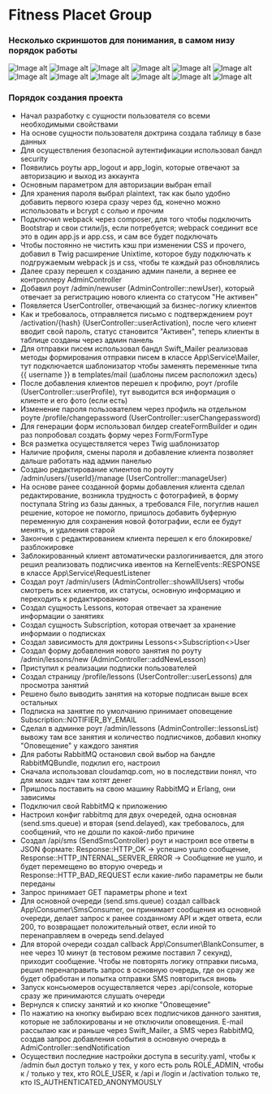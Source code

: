 # Fitness Placet Group

### Несколько скриншотов для понимания, в самом низу порядок работы

![Image alt](https://github.com/HubUzername/fitness/raw/master/images/1.jpg)
![Image alt](https://github.com/HubUzername/fitness/raw/master/images/2.jpg)
![Image alt](https://github.com/HubUzername/fitness/raw/master/images/3.jpg)
![Image alt](https://github.com/HubUzername/fitness/raw/master/images/4.jpg)
![Image alt](https://github.com/HubUzername/fitness/raw/master/images/5.jpg)
![Image alt](https://github.com/HubUzername/fitness/raw/master/images/6.jpg)
![Image alt](https://github.com/HubUzername/fitness/raw/master/images/7.jpg)
![Image alt](https://github.com/HubUzername/fitness/raw/master/images/8.jpg)
![Image alt](https://github.com/HubUzername/fitness/raw/master/images/9.jpg)
![Image alt](https://github.com/HubUzername/fitness/raw/master/images/10.jpg)
![Image alt](https://github.com/HubUzername/fitness/raw/master/images/11.jpg)
![Image alt](https://github.com/HubUzername/fitness/raw/master/images/12.jpg)

### Порядок создания проекта

- Начал разработку с сущности пользователя со всеми необходимыми свойствами
- На основе сущности пользователя доктрина создала таблицу в базе данных
- Для осуществления безопасной аутентификации использовал бандл security
- Появились роуты app_logout и app_login, которые отвечают за авторизацию и выход из аккаунта
- Основным параметром для авторизации выбран email
- Для хранения пароля выбрал plaintext, так как было удобно добавить первого юзера сразу через бд, конечно можно использовать и bcrypt с солью и прочим
- Подключил webpack через composer, для того чтобы подключить Bootstrap и свои стили/js, если потребуется; webpack соединит все это в один app.js и app.css, и сам все будет подключать
- Чтобы постоянно не чистить кэш при изменении CSS и прочего, добавил в Twig расширение Unixtime, которое буду подключать к подгружаемым webpack js и css, чтобы те каждый раз обновлялись
- Далее сразу перешел к созданию админ панели, а вернее ее контроллеру AdminController
- Добавил роут /admin/newuser (AdminController::newUser), который отвечает за регистрацию нового клиента со статусом "Не активен"
- Появляется UserController, отвечающий за бизнес-логику клиентов
- Как и требовалось, отправляется письмо с подтверждением роут /activation/{hash} (UserController::userActivation), после чего клиент вводит свой пароль, статус становится "Активен", теперь клиенты в таблице созданы через админ панель
- Для отправки писем использовал бандл Swift_Mailer реализовав методы формирования отправки писем в классе App\Service\Mailer, тут подключается шаблонизатор чтобы заменять переменные типа {{ username }} в templates/mail (шаблоны писем расположил здесь)
- После добавления клиентов перешел к профилю, роут /profile (UserController::userProfile), тут выводится вся информация о клиенте и его фото (если есть)
- Изменение пароля пользователем через профиль на отдельном роуте /profile/changepassword (UserController::userChangepassword)
- Для генерации форм использовал билдер createFormBuilder и один раз попробовал создать форму через Form/FormType
- Вся разметка осуществляется через Twig шаблонизатор
- Наличие профиля, смены пароля и добавление клиента позволяет дальше работать над админ панелью
- Создаю редактирование клиентов по роуту /admin/users/{userId}/manage (UserController::manageUser)
- На основе ранее созданной формы добавления клиента сделал редактирование, возникла трудность с фотографией, в форму поступала String из базы данных, а требовался File, погуглив нашел решение, которое не помогло, пришлось добавить буферную переменную для сохранения новой фотографии, если ее будут менять, и удаления старой
- Закончив с редактированием клиента перешел к его блокировке/разблокировке
- Заблокированный клиент автоматически разлогинивается, для этого решил реализовать подписчика ивентов на KernelEvents::RESPONSE в классе App\Service\RequestListener
- Создал роут /admin/users (AdminController::showAllUsers) чтобы смотреть всех клиентов, их статусы, основную информацию и переходить к редактированию
- Создал сущность Lessons, которая отвечает за хранение информации о занятиях
- Создал сущность Subscription, которая отвечает за хранение информаии о подписках
- Создал зависимость для доктрины Lessons<>Subscription<>User
- Создал форму добавления нового занятия по роуту /admin/lessons/new (AdminController::addNewLesson)
- Приступил к реализации подписки пользователей
- Создал страницу /profile/lessons (UserController::userLessons) для просмотра занятий
- Решено было выводить занятия на которые подписан выше всех остальных
- Подписка на занятие по умолчанию принимает оповещение Subscription::NOTIFIER_BY_EMAIL
- Сделал в админке роут /admin/lessons (AdminController::lessonsList) вывожу там все занятия и количество подписчиков, добавил кнопку "Оповещение" у каждого занятия
- Для работы RabbitMQ остановил свой выбор на бандле RabbitMQBundle, подклил его, настроил
- Сначала использовал cloudamqp.com, но в последствии понял, что для моих задач там хотят денег
- Пришлось поставить на свою машину RabbitMQ и Erlang, они зависимы
- Подключил свой RabbitMQ к приложению
- Настроил конфиг rabbitmq для двух очередей, одна основная (send.sms.queue) и вторая (send.delayed), как требовалось, для сообщений, что не дошли по какой-либо причине
- Создал /api/sms (SendSmsController) роут и настроил все ответы в JSON формате: Response::HTTP_OK -> успешно ушло сообщение, Response::HTTP_INTERNAL_SERVER_ERROR -> Сообщение не ушло, и будет перемещено во вторую очередь и Response::HTTP_BAD_REQUEST если какие-либо параметры не были переданы
- Запрос принимает GET параметры phone и text
- Для основной очереди (send.sms.queue) создал callback App\Consumer\SmsConsumer, он принимает сообщения из основной очереди, делает запрос к ранее созданному API и ждет ответа, если 200, то возвращает положительный ответ, если иной то перенаправляем в очередь send.delayed
- Для второй очереди создал callback App\Consumer\BlankConsumer, в нее через 10 минут (в тестовом режиме поставил 7 секунд), приходит сообщение. Чтобы не повторять логику отправки письма, решил перенаправить запрос в основную очередь, где он срау же будет обработан и попытка отправки SMS повториться вновь
- Запуск консьюмеров осуществляется через .api/console, которые сразу же принимаются слушать очереди
- Вернулся к списку занятий и ко кнопке "Оповещение"
- По нажатию на кнопку выбираю всех подписчиков данного занятия, которые не заблокированы и не отключили оповещения. E-mail рассылаю как и раньше через Swift_Mailer, а SMS через RabbitMQ, создав запрос добавления события в основную очередь в AdmiController::sendNotification
- Осуществил последние настройки доступа в security.yaml, чтобы к /admin был доступ только у тех, у кого есть роль ROLE_ADMIN, чтобы к / только у тех, кто ROLE_USER, к /api и /login и /activation только те, кто IS_AUTHENTICATED_ANONYMOUSLY
